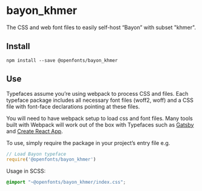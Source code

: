 
# bayon_khmer

The CSS and web font files to easily self-host “Bayon” with subset "khmer".

## Install

`npm install --save @openfonts/bayon_khmer`

## Use

Typefaces assume you’re using webpack to process CSS and files. Each typeface
package includes all necessary font files (woff2, woff) and a CSS file with
font-face declarations pointing at these files.

You will need to have webpack setup to load css and font files. Many tools built
with Webpack will work out of the box with Typefaces such as [Gatsby](https://github.com/gatsbyjs/gatsby)
and [Create React App](https://github.com/facebookincubator/create-react-app).

To use, simply require the package in your project’s entry file e.g.

```javascript
// Load Bayon typeface
require('@openfonts/bayon_khmer')
```

Usage in SCSS:
```scss
@import "~@openfonts/bayon_khmer/index.css";
```
